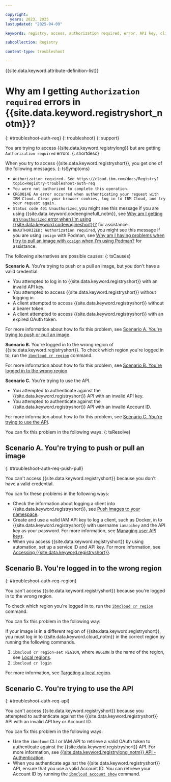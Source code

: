 ```yaml
---

copyright:
  years: 2023, 2025
lastupdated: "2025-04-09"

keywords: registry, access, authorization required, error, API key, client, token, region, CRG0014E

subcollection: Registry

content-type: troubleshoot

---
```


{{site.data.keyword.attribute-definition-list}}

# Why am I getting `Authorization required` errors in {{site.data.keyword.registryshort_notm}}?
{: #troubleshoot-auth-req}
{: troubleshoot}
{: support}

You are trying to access {{site.data.keyword.registrylong}} but are getting `Authorization required` errors.
{: shortdesc}

When you try to access {{site.data.keyword.registryshort}}, you get one of the following messages.
{: tsSymptoms}

- `Authorization required. See https://cloud.ibm.com/docs/Registry?topic=Registry-troubleshoot-auth-req`
- `You were not authorized to complete this operation.`
- `CRG0014E An error occurred when authenticating your request with IBM Cloud. Clear your browser cookies, log in to IBM Cloud, and try your request again.`
- `Status code 401 Unauthorized`, you might see this message if you are using {{site.data.keyword.codeenginefull_notm}}, see [Why am I getting an `Unauthorized` error when I'm using {{site.data.keyword.codeengineshort}}?](/docs/Registry?topic=Registry-troubleshoot-unauthorized-ce) for assistance.
- `UNAUTHORIZED: Authorization required`, you might see this message if you are using `cosign` with Podman, see [Why am I having problems when I try to pull an image with `cosign` when I'm using Podman?](/docs/Registry?topic=Registry-troubleshoot-cosign-podman) for assistance.

The following alternatives are possible causes:
{: tsCauses}

**Scenario A.** You're trying to push or a pull an image, but you don't have a valid credential.

- You attempted to log in to {{site.data.keyword.registryshort}} with an invalid API key.
- You attempted to access {{site.data.keyword.registryshort}} without logging in.
- A client attempted to access {{site.data.keyword.registryshort}} without a bearer token.
- A client attempted to access {{site.data.keyword.registryshort}} with an expired OAuth token.

For more information about how to fix this problem, see [Scenario A. You're trying to push or pull an image](#troubleshoot-auth-req-push-pull).

**Scenario B.** You're logged in to the wrong region of {{site.data.keyword.registryshort}}. To check which region you're logged in to, run the [`ibmcloud cr region`](/docs/Registry?topic=Registry-containerregcli#bx_cr_region) command.

For more information about how to fix this problem, see [Scenario B. You're logged in to the wrong region](#troubleshoot-auth-req-region).

**Scenario C.** You're trying to use the API.

- You attempted to authenticate against the {{site.data.keyword.registryshort}} API with an invalid API key.
- You attempted to authenticate against the {{site.data.keyword.registryshort}} API with an invalid Account ID.

For more information about how to fix this problem, see [Scenario C. You're trying to use the API](#troubleshoot-auth-req-api).

You can fix this problem in the following ways:
{: tsResolve}

## Scenario A. You're trying to push or pull an image
{: #troubleshoot-auth-req-push-pull}

You can't access {{site.data.keyword.registryshort}} because you don't have a valid credential.

You can fix these problems in the following ways:

- Check the information about logging a client into {{site.data.keyword.registryshort}}, see [Push images to your namespace](/docs/Registry?topic=Registry-getting-started#gs_registry_images_pushing).
- Create and use a valid IAM API key to log a client, such as Docker, in to {{site.data.keyword.registryshort}} with username `iamapikey` and the API key as your password. For more information, see [Managing user API keys](/docs/account?topic=account-userapikey&interface=ui#userapikey).
- When you access {{site.data.keyword.registryshort}} by using automation, set up a service ID and API key. For more information, see [Accessing {{site.data.keyword.registryshort}}](/docs/Registry?topic=Registry-registry_access#registry_access_serviceid_apikey_create).

## Scenario B. You're logged in to the wrong region
{: #troubleshoot-auth-req-region}

You can't access {{site.data.keyword.registryshort}} because you're logged in to the wrong region.

To check which region you're logged in to, run the [`ibmcloud cr region`](/docs/Registry?topic=Registry-containerregcli#bx_cr_region) command.

You can fix this problem in the following way:

If your image is in a different region of {{site.data.keyword.registryshort}}, you must log in to {{site.data.keyword.cloud_notm}} in the correct region by running the following commands.

1. `ibmcloud cr region-set REGION`, where `REGION` is the name of the region, see [Local regions](/docs/Registry?topic=Registry-registry_overview#registry_regions_local).
2. `ibmcloud cr login`

For more information, see [Targeting a local region](/docs/Registry?topic=Registry-registry_overview#registry_regions_local_target).

## Scenario C. You're trying to use the API
{: #troubleshoot-auth-req-api}

You can't access {{site.data.keyword.registryshort}} because you attempted to authenticate against the {{site.data.keyword.registryshort}} API with an invalid API key or Account ID.

You can fix this problem in the following ways:

- Use the `ibmcloud` CLI or IAM API to retrieve a valid OAuth token to authenticate against the {{site.data.keyword.registryshort}} API. For more information, see [{{site.data.keyword.registrylong_notm}} API - Authentication](https://{DomainName}/apidocs/container-registry#authentication).
- When you authenticate against the {{site.data.keyword.registryshort}} API, ensure that you use a valid Account ID. You can retrieve your Account ID by running the [`ibmcloud account show`](/docs/cli?topic=cli-ibmcloud_commands_account#ibmcloud_account_show) command.
